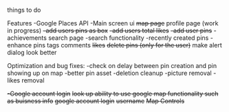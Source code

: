things to do

Features
    -Google Places API
    -Main screen ui
        ~~map page~~
        profile page (work in progress)
            ~~-add users pins as box~~
            ~~-add users total likes~~
            ~~-add user pins~~
            -achievements
        search page
            -search functionality
            -recently created pins
    -enhance pins
        tags
        comments
        ~~likes~~
        ~~delete pins (only for the user)~~
        make alert dialog look better

Optimization and bug fixes:
    -check on delay between pin creation and pin showing up on map
    -better pin asset
    -deletion cleanup
        -picture removal
        -likes removal

~~-Google account login~~
~~look up ability to use google map functionality such as buisness info~~
~~google account login~~
~~username~~
~~Map Controls~~